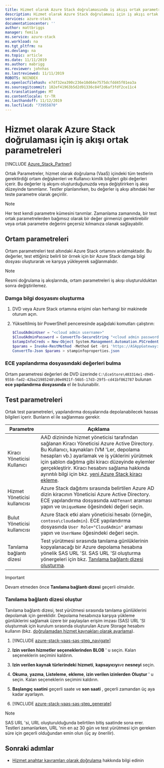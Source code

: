 ```yaml
---
title: Hizmet olarak Azure Stack doğrulamasında iş akışı ortak parametreleri | Microsoft Docs
description: Hizmet olarak Azure Stack doğrulaması için iş akışı ortak parametreleri
services: azure-stack
documentationcenter: ''
author: mattbriggs
manager: femila
ms.service: azure-stack
ms.workload: na
ms.tgt_pltfrm: na
ms.devlang: na
ms.topic: article
ms.date: 11/11/2019
ms.author: mabrigg
ms.reviewer: johnhas
ms.lastreviewed: 11/11/2019
ROBOTS: NOINDEX
ms.openlocfilehash: e7df32ea390c236e10d64e7575dcfdd45f01ea3a
ms.sourcegitcommit: 102ef41963b5d2d91336c84f2d6af3fdf2ce11c4
ms.translationtype: MT
ms.contentlocale: tr-TR
ms.lasthandoff: 11/12/2019
ms.locfileid: "73955870"
---
```

# <a name="workflow-common-parameters-for-azure-stack-validation-as-a-service"></a>Hizmet olarak Azure Stack doğrulaması için iş akışı ortak parametreleri

[!INCLUDE [Azure_Stack_Partner](./includes/azure-stack-partner-appliesto.md)]

Ortak Parametreler, hizmet olarak doğrulama (VaaS) içindeki tüm testlerin gerektirdiği ortam değişkenleri ve Kullanıcı kimlik bilgileri gibi değerleri içerir. Bu değerler iş akışını oluşturduğunuzda veya değiştirirken iş akışı düzeyinde tanımlanır. Testler planlanırken, bu değerler iş akışı altındaki her teste parametre olarak geçirilir.

> [!NOTE]
> Her test kendi parametre kümesini tanımlar. Zamanlama zamanında, bir test ortak parametrelerden bağımsız olarak bir değer girmenizi gerektirebilir veya ortak parametre değerini geçersiz kılmanıza olanak sağlayabilir.

## <a name="environment-parameters"></a>Ortam parametreleri

Ortam parametreleri test altındaki Azure Stack ortamını anlatmaktadır. Bu değerler, test ettiğiniz belirli bir örnek için bir Azure Stack damga bilgi dosyası oluşturarak ve karşıya yükleyerek sağlanmalıdır.

> [!NOTE]
> Resmi doğrulama iş akışlarında, ortam parametreleri iş akışı oluşturulduktan sonra değiştirilemez.

### <a name="generate-the-stamp-information-file"></a>Damga bilgi dosyasını oluşturma

1. DVD veya Azure Stack ortamına erişimi olan herhangi bir makinede oturum açın.
2. Yükseltilmiş bir PowerShell penceresinde aşağıdaki komutları çalıştırın:

    ```powershell  
    $CloudAdminUser = "<cloud admin username>"
    $CloudAdminPassword = ConvertTo-SecureString "<cloud admin password>" -AsPlainText -Force
    $stampInfoCreds = New-Object System.Management.Automation.PSCredential($CloudAdminUser, $CloudAdminPassword)
    $params = Invoke-RestMethod -Method Get -Uri 'https://ASAppGateway:4443/ServiceTypeId/4dde37cc-6ee0-4d75-9444-7061e156507f/CloudDefinition/GetStampInformation' -Credential $stampInfoCreds
    ConvertTo-Json $params > stampinfoproperties.json
    ```

### <a name="locate-values-in-the-ece-configuration-file"></a>ECE yapılandırma dosyasındaki değerleri bulma

Ortam parametresi değerleri de DVD üzerinde `C:\EceStore\403314e1-d945-9558-fad2-42ba21985248\80e0921f-56b5-17d3-29f5-cd41bf862787` bulunan **ece yapılandırma dosyasında** el ile bulunabilir.

## <a name="test-parameters"></a>Test parametreleri

Ortak test parametreleri, yapılandırma dosyalarında depolanabilecek hassas bilgileri içerir. Bunların el ile sağlanması gerekir.

Parametre    | Açıklama
-------------|-----------------
Kiracı Yöneticisi Kullanıcı                            | AAD dizininde hizmet yöneticisi tarafından sağlanan Kiracı Yöneticisi Azure Active Directory. Bu Kullanıcı, kaynakları (VM 'Ler, depolama hesapları vb.) ayarlamak ve iş yüklerini yürütmek için şablon dağıtma gibi kiracı düzeyinde eylemler gerçekleştirir. Kiracı hesabını sağlama hakkında ayrıntılı bilgi için bkz. [yeni Azure Stack kiracı ekleme](../operator/azure-stack-add-new-user-aad.md).
Hizmet Yöneticisi kullanıcısı             | Azure Stack dağıtımı sırasında belirtilen Azure AD dizin kiracının Yöneticisi Azure Active Directory. ECE yapılandırma dosyasında `AADTenant` araması yapın ve `UniqueName` öğesindeki değeri seçin.
Bulut Yöneticisi kullanıcısı               | Azure Stack etki alanı yöneticisi hesabı (örneğin, `contoso\cloudadmin`). ECE yapılandırma dosyasında `User Role="CloudAdmin"` araması yapın ve `UserName` öğesindeki değeri seçin.
Tanılama bağlantı dizesi          | Test yürütmesi sırasında tanılama günlüklerinin kopyalanacağı bir Azure depolama hesabına yönelik SAS URL 'SI. SAS URL 'SI oluşturma yönergeleri için bkz. [Tanılama bağlantı dizesi oluşturma](#generate-the-diagnostics-connection-string). |

> [!IMPORTANT]
> Devam etmeden önce **Tanılama bağlantı dizesi** geçerli olmalıdır.

### <a name="generate-the-diagnostics-connection-string"></a>Tanılama bağlantı dizesi oluştur

Tanılama bağlantı dizesi, test yürütmesi sırasında tanılama günlüklerini depolamak için gereklidir. Depolama hesabınıza karşıya yükleme günlüklerini sağlamak üzere bir paylaşılan erişim imzası (SAS) URL 'SI oluşturmak için kurulum sırasında oluşturulan Azure Storage hesabını kullanın (bkz. [doğrulamadan hizmet kaynakları olarak ayarlama](azure-stack-vaas-set-up-resources.md)).

1. [!INCLUDE [azure-stack-vaas-sas-step_navigate](includes/azure-stack-vaas-sas-step_navigate.md)]

1. **Izin verilen hizmetler seçeneklerinden** **BLOB** ' u seçin. Kalan seçeneklerin seçimini kaldırın.

1. **Izin verilen kaynak türlerindeki** **hizmeti**, **kapsayıcıyı**ve **nesneyi** seçin.

1. **Okuma**, **yazma**, **Listeleme**, **ekleme**, **izin verilen izinlerden** **Oluştur** ' u seçin. Kalan seçeneklerin seçimini kaldırın.

1. **Başlangıç saatini** geçerli saate ve **son saati** , geçerli zamandan üç aya kadar ayarlayın.

1. [!INCLUDE [azure-stack-vaas-sas-step_generate](includes/azure-stack-vaas-sas-step_generate.md)]

> [!NOTE]  
> SAS URL 'si, URL oluşturulduğunda belirtilen bitiş saatinde sona erer.  
Testleri zamanlarken, URL 'nin en az 30 gün ve test yürütmesi için gereken süre için geçerli olduğundan emin olun (üç ay önerilir).

## <a name="next-steps"></a>Sonraki adımlar

- [Hizmet anahtar kavramları olarak doğrulama](azure-stack-vaas-key-concepts.md) hakkında bilgi edinin